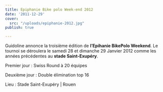 ```yaml
---
title: Epiphanie Bike polo Week-end 2012
date: '2011-12-29'
cover:
  src: "/uploads/epiphanie-2012.jpg"
publish: true

---
```

Guidoline annonce la troisième édition de **l’Epihanie BikePolo Weekend**. Le tournoi se déroulera le samedi 28 et dimanche 29 Janvier 2012 comme les années précédentes au **stade Saint-Exupéry**.

Premier jour : Swiss Round à 20 équipes 

Deuxième jour : Double élimination top 16

Lieu : Stade Saint-Exupéry | Rouen